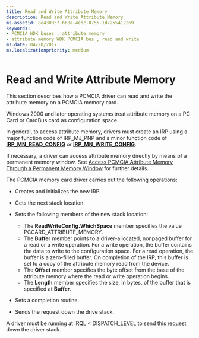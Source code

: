 ```yaml
---
title: Read and Write Attribute Memory
description: Read and Write Attribute Memory
ms.assetid: 8e430057-b68a-4edc-8755-1d7255412269
keywords:
- PCMCIA WDK buses , attribute memory
- attribute memory WDK PCMCIA bus , read and write
ms.date: 04/20/2017
ms.localizationpriority: medium
---
```


# Read and Write Attribute Memory





This section describes how a PCMCIA driver can read and write the attribute memory on a PCMCIA memory card.

Windows 2000 and later operating systems treat attribute memory on a PC Card or CardBus card as configuration space.

In general, to access attribute memory, drivers must create an IRP using a major function code of IRP\_MJ\_PNP and a minor function code of [**IRP\_MN\_READ\_CONFIG**](https://docs.microsoft.com/windows-hardware/drivers/kernel/irp-mn-read-config) or [**IRP\_MN\_WRITE\_CONFIG**](https://docs.microsoft.com/windows-hardware/drivers/kernel/irp-mn-write-config).

If necessary, a driver can access attribute memory directly by means of a permanent memory window. See [Access PCMCIA Attribute Memory Through a Permanent Memory Window](https://docs.microsoft.com/windows-hardware/drivers/pcmcia/access-pcmcia-attribute-memory-through-a-permanent-memory-window) for further details.

The PCMCIA memory card driver carries out the following operations:

-   Creates and initializes the new IRP.

-   Gets the next stack location.

-   Sets the following members of the new stack location:
    -   The **ReadWriteConfig.WhichSpace** member specifies the value PCCARD\_ATTRIBUTE\_MEMORY.
    -   The **Buffer** member points to a driver-allocated, nonpaged buffer for a read or a write operation. For a write operation, the buffer contains the data to write to the configuration space. For a read operation, the buffer is a zero-filled buffer. On completion of the IRP, this buffer is set to a copy of the attribute memory read from the device.
    -   The **Offset** member specifies the byte offset from the base of the attribute memory where the read or write operation begins.
    -   The **Length** member specifies the size, in bytes, of the buffer that is specified at **Buffer**.
-   Sets a completion routine.

-   Sends the request down the drive stack.

A driver must be running at IRQL &lt; DISPATCH\_LEVEL to send this request down the driver stack.

 

 





